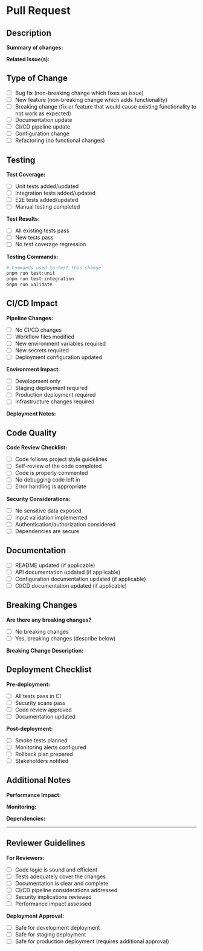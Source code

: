 # Pull Request

## Description

**Summary of changes:**
<!-- Provide a brief description of what this PR does -->

**Related Issue(s):**
<!-- Link to related issues using "Fixes #123" or "Closes #123" -->

## Type of Change

- [ ] Bug fix (non-breaking change which fixes an issue)
- [ ] New feature (non-breaking change which adds functionality)
- [ ] Breaking change (fix or feature that would cause existing functionality to not work as expected)
- [ ] Documentation update
- [ ] CI/CD pipeline update
- [ ] Configuration change
- [ ] Refactoring (no functional changes)

## Testing

**Test Coverage:**
- [ ] Unit tests added/updated
- [ ] Integration tests added/updated
- [ ] E2E tests added/updated
- [ ] Manual testing completed

**Test Results:**
- [ ] All existing tests pass
- [ ] New tests pass
- [ ] No test coverage regression

**Testing Commands:**
```bash
# Commands used to test this change
pnpm run test:unit
pnpm run test:integration
pnpm run validate
```

## CI/CD Impact

**Pipeline Changes:**
- [ ] No CI/CD changes
- [ ] Workflow files modified
- [ ] New environment variables required
- [ ] New secrets required
- [ ] Deployment configuration updated

**Environment Impact:**
- [ ] Development only
- [ ] Staging deployment required
- [ ] Production deployment required
- [ ] Infrastructure changes required

**Deployment Notes:**
<!-- Any special deployment considerations or steps -->

## Code Quality

**Code Review Checklist:**
- [ ] Code follows project style guidelines
- [ ] Self-review of the code completed
- [ ] Code is properly commented
- [ ] No debugging code left in
- [ ] Error handling is appropriate

**Security Considerations:**
- [ ] No sensitive data exposed
- [ ] Input validation implemented
- [ ] Authentication/authorization considered
- [ ] Dependencies are secure

## Documentation

- [ ] README updated (if applicable)
- [ ] API documentation updated (if applicable)
- [ ] Configuration documentation updated (if applicable)
- [ ] CI/CD documentation updated (if applicable)

## Breaking Changes

**Are there any breaking changes?**
- [ ] No breaking changes
- [ ] Yes, breaking changes (describe below)

**Breaking Change Description:**
<!-- If yes, describe the breaking changes and migration path -->

## Deployment Checklist

**Pre-deployment:**
- [ ] All tests pass in CI
- [ ] Security scans pass
- [ ] Code review approved
- [ ] Documentation updated

**Post-deployment:**
- [ ] Smoke tests planned
- [ ] Monitoring alerts configured
- [ ] Rollback plan prepared
- [ ] Stakeholders notified

## Additional Notes

**Performance Impact:**
<!-- Any performance considerations or improvements -->

**Monitoring:**
<!-- Any new metrics, logs, or monitoring considerations -->

**Dependencies:**
<!-- Any new dependencies or version updates -->

---

## Reviewer Guidelines

**For Reviewers:**
- [ ] Code logic is sound and efficient
- [ ] Tests adequately cover the changes
- [ ] Documentation is clear and complete
- [ ] CI/CD pipeline considerations addressed
- [ ] Security implications reviewed
- [ ] Performance impact assessed

**Deployment Approval:**
- [ ] Safe for development deployment
- [ ] Safe for staging deployment  
- [ ] Safe for production deployment (requires additional approval)
